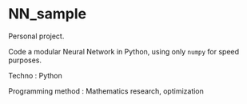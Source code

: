 # NN_sample

Personal project.

Code a modular Neural Network in Python, using only `numpy` for speed purposes.

Techno : Python

Programming method : Mathematics research, optimization
